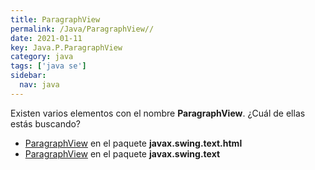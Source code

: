 ```yaml
---
title: ParagraphView
permalink: /Java/ParagraphView//
date: 2021-01-11
key: Java.P.ParagraphView
category: java
tags: ['java se']
sidebar: 
  nav: java
---
```


Existen varios elementos con el nombre **ParagraphView**. ¿Cuál de ellas estás buscando?
<ul>
<li><a href="/Java/ParagraphView-javax-swing-text-html/">ParagraphView</a> en el paquete <strong>javax.swing.text.html</strong></li>
<li><a href="/Java/ParagraphView-javax-swing-text/">ParagraphView</a> en el paquete <strong>javax.swing.text</strong></li>
<ul>
